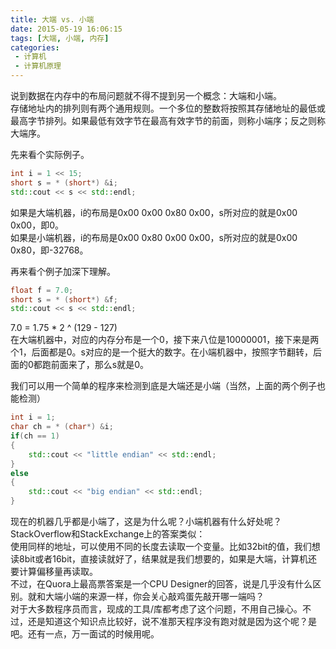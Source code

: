 ```yaml
---
title: 大端 vs. 小端
date: 2015-05-19 16:06:15
tags: [大端, 小端, 内存]
categories:
 - 计算机
 - 计算机原理
---
```

说到数据在内存中的布局问题就不得不提到另一个概念：大端和小端。  
存储地址内的排列则有两个通用规则。一个多位的整数将按照其存储地址的最低或最高字节排列。如果最低有效字节在最高有效字节的前面，则称小端序；反之则称大端序。

先来看个实际例子。
``` cpp
int i = 1 << 15;
short s = * (short*) &i;
std::cout << s << std::endl;
```

如果是大端机器，i的布局是0x00 0x00 0x80 0x00，s所对应的就是0x00 0x00，即0。  
如果是小端机器，i的布局是0x00 0x80 0x00 0x00，s所对应的就是0x00 0x80，即-32768。

再来看个例子加深下理解。
``` cpp
float f = 7.0;
short s = * (short*) &f;
std::cout << s << std::endl;
```

7.0 = 1.75 * 2 ^ (129 - 127)  
在大端机器中，对应的内存分布是一个0，接下来八位是10000001，接下来是两个1，后面都是0。s对应的是一个挺大的数字。在小端机器中，按照字节翻转，后面的0都跑前面来了，那么s就是0。

我们可以用一个简单的程序来检测到底是大端还是小端（当然，上面的两个例子也能检测）
``` cpp
int i = 1;
char ch = * (char*) &i;
if(ch == 1)
{
	std::cout << "little endian" << std::endl;
}
else
{
	std::cout << "big endian" << std::endl;
}
```

现在的机器几乎都是小端了，这是为什么呢？小端机器有什么好处呢？  
StackOverflow和StackExchange上的答案类似：  
使用同样的地址，可以使用不同的长度去读取一个变量。比如32bit的值，我们想读8bit或者16bit，直接读就好了，结果就是我们想要的，如果是大端，计算机还要计算偏移量再读取。  
不过，在Quora上最高票答案是一个CPU Designer的回答，说是几乎没有什么区别。就和大端小端的来源一样，你会关心敲鸡蛋先敲开哪一端吗？  
对于大多数程序员而言，现成的工具/库都考虑了这个问题，不用自己操心。不过，还是知道这个知识点比较好，说不准那天程序没有跑对就是因为这个呢？是吧。还有一点，万一面试的时候用呢。